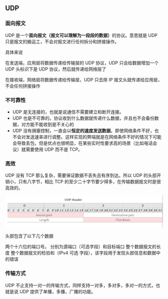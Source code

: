 ## UDP

### 面向报文
UDP 是一个<b>面向报文（报文可以理解为一段段的数据）</b>的协议。意思就是 UDP 只是报文的搬运工，不会对报文进行任何拆分和拼接操作。

具体来说

在发送端，应用层将数据传递给传输层的 UDP 协议，UDP 只会给数据增加一个 UDP 头标识下是 UDP 协议，然后就传递给网络层了

在接收端，网络层将数据传递给传输层，UDP 只去除 IP 报文头就传递给应用层，不会任何拼接操作

### 不可靠性

* UDP 是无连接的，也就是说通信不需要建立和断开连接。
* UDP 也是不可靠的。协议收到什么数据就传递什么数据，并且也不会备份数据，对方能不能收到是不关心的
* UDP 没有拥塞控制，一直会以<b>恒定的速度发送数据</b>。即使网络条件不好，也不会对发送速率进行调整。这样实现的弊端就是在网络条件不好的情况下可能会导致丢包，但是优点也很明显，在某些实时性要求高的场景（比如电话会议）就需要使用 UDP 而不是 TCP。

### 高效

UDP 没有 TCP 那么复杂，需要保证数据不丢失且有序到达。所以 UDP 的头部开销小，只有八字节，相比 TCP 的至少二十字节要少得多，在传输数据报文时是很高效的。

![image](1.png)

头部包含了以下几个数据

两个十六位的端口号。
分别为源端口（可选字段）和目标端口
整个数据报文的长度
整个数据报文的检验和（IPv4 可选 字段），该字段用于发现头部信息和数据中的错误

### 传输方式
UDP 不止支持一对一的传输方式，同样支持一对多，多对多，多对一的方式，也就是说 UDP 提供了单播，多播，广播的功能。